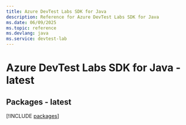 ```yaml
---
title: Azure DevTest Labs SDK for Java
description: Reference for Azure DevTest Labs SDK for Java
ms.date: 06/09/2025
ms.topic: reference
ms.devlang: java
ms.service: devtest-lab
---
```

# Azure DevTest Labs SDK for Java - latest
## Packages - latest
[!INCLUDE [packages](devtest-labs-index.md)]